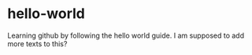 # hello-world
Learning github by following the hello world guide. 
I am supposed to add more texts to this?
